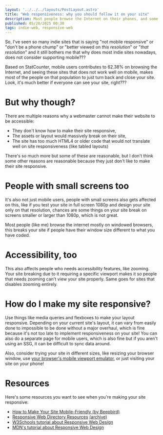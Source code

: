 ```yaml
---
layout: '../../../layouts/PostLayout.astro'
title: "Web responsiveness: why you should follow it on your site"
description: Most people browse the Internet on their phones, and some people are browsing on a small screen, and you should make your site accommodate that!
published: 05/20/2025 00:30
tags: indie-web, responsive-web
---
```

So, I've seen so many indie sites that is saying "not mobile responsive" or "don't be a phone chump" or "better viewed on *this resolution*" or "*that resolution*" and it still bothers me that why does most indie sites nowadays, does not consider supporting mobile??? 

Based on StatCounter, mobile users contributes to 62.38% on browsing the Internet, and seeing these sites that does not work well on mobile, makes most of the people on that population to just turn back and close your site. Look, it's much better if everyone can see your site, right??? 

# But why though?
There are multiple reasons why a webmaster cannot make their website to be accessible:

- They don't know how to make their site responsive,
- The assets or layout would massively break on their site,
- The site has too much HTML4 or older code that would not translate well on site responsiveness (like tabled layouts)

There's so much more but some of these are reasonable, but I don't think some other reasons are reasonable because they just don't like to make their site responsive.

# People with small screens too
It's also not just mobile users, people with small screens also gets affected on this, like if you test your site in full screen 1080p and design your site only on that resolution, chances are some things on your site break on screens smaller or larger than 1080p, which is not great.

Most people (like me) browse the internet mostly on windowed browsers, this breaks your site if people have their window size different to what you have coded.

# Accessibility, too
This also affects people who needs accessibility features, like zooming. Your site breaking due to it requiring a specific viewport makes it so people that needs zooming can't view your site properly. Same goes for sites that disables zooming entirely.

# How do I make my site responsive?
Use things like media queries and flexboxes to make your layout responsive. Depending on your current site's layout, it can vary from easily done to impossible to be done without a major overhaul, which is fine because it's not too late to implement responsiveness on your site! You can also do a separate page for mobile users, which is also fine but if you aren't using an SSG, it can be difficult to sync data around.

Also, consider trying your site in different sizes, like resizing your browser window, use [your browser's mobile viewport emulator](https://www.digitalcitizen.life/emulate-mobile-device-desktop-browser/), or just visiting your site on your phone!

# Resources
Here's some resources you want to see when you're making your site responsive:

- [How to Make Your Site Mobile-Friendly (by Beepbird)](https://www.beepbird.net/articles/accessibility/how-to-make-your-site-mobile-friendly.html)
- [Responsive Web Directory Resources](https://kalechips.net/responsive/resources) [(archive)](https://web.archive.org/web/https://kalechips.net/responsive/resources)
- [W3Schools tutorial about Responsive Web Design](https://www.w3schools.com/html/html_responsive.asp)
- [MDN's tutorial about Responsive Web Design](https://developer.mozilla.org/en-US/docs/Learn_web_development/Core/CSS_layout/Responsive_Design)